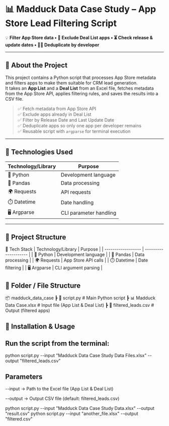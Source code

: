 # 📊 Madduck Data Case Study – App Store Lead Filtering Script  

💡 **Filter App Store data • 🎯 Exclude Deal List apps • ⏳ Check release & update dates • 👨‍💻 Deduplicate by developer**  

---

## 📌 About the Project  

This project contains a Python script that processes App Store metadata and filters apps to make them suitable for CRM lead generation.  
It takes an **App List** and a **Deal List** from an Excel file, fetches metadata from the App Store API, applies filtering rules, and saves the results into a CSV file.  

> ✅ Fetch metadata from App Store API  
> ✅ Exclude apps already in Deal List  
> ✅ Filter by Release Date and Last Update Date  
> ✅ Deduplicate apps so only one app per developer remains  
> ✅ Reusable script with `argparse` for terminal execution  

---

## 🔧 Technologies Used  

| Technology/Library  | Purpose |
|---------------------|---------|
| 🐍 Python           | Development language |
| 📑 Pandas           | Data processing |
| 🌍 Requests         | API requests |
| ⏱️ Datetime         | Date handling |
| 🖥️ Argparse         | CLI parameter handling |

---

## 📁 Project Structure  

🔧 Tech Stack
| Technology/Library | Purpose              |
| ------------------ | -------------------- |
| 🐍 Python          | Development language |
| 📑 Pandas          | Data processing      |
| 🌍 Requests        | App Store API calls  |
| ⏱️ Datetime        | Date filtering       |
| 🖥️ Argparse       | CLI argument parsing |


## 📁 Folder / File Structure

📦 madduck_data_case
 ┣ 📜 script.py              # Main Python script
 ┣ 📊 Madduck Data Case.xlsx # Input file (App List & Deal List)
 ┣ 📑 filtered_leads.csv     # Output (filtered apps)


## 🚀 Installation & Usage

## Run the script from the terminal:

python script.py --input "Madduck Data Case Study Data Files.xlsx" --output "filtered_leads.csv"

## Parameters
--input → Path to the Excel file (App List & Deal List)

--output → Output CSV file (default: filtered_leads.csv)

python script.py --input "Madduck Data Case Study Data.xlsx" --output "result.csv"
python script.py --input "another_file.xlsx" --output "filtered.csv"


